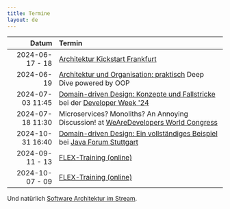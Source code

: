 ```yaml
---
title: Termine
layout: de
---
```


|            Datum | Termin                                                                                                                                                                                                     |
|-----------------:|:-----------------------------------------------------------------------------------------------------------------------------------------------------------------------------------------------------------|
|  2024-06-17 - 18 | [Architektur Kickstart Frankfurt](https://www.socreatory.com/de/trainings/arch-kickstart)                                                                                                                  |
|       2024-06-19 | [Architektur und Organisation: praktisch](https://virtual.oop-konferenz.de/programm/konferenzprogramm) Deep Dive powered by OOP                                                                            |
| 2024-07-03 11:45 | [Domain-driven Design: Konzepte und Fallstricke](https://www.developer-week.de/programm/#/talk/domain-driven-design-konzepte-und-fallstricke) bei der [Developer Week '24](https://www.developer-week.de/) |
| 2024-07-18 11:30 | Microservices? Monoliths? An Annoying Discussion! at [WeAreDevelopers World Congress](https://www.wearedevelopers.com/world-congress/program)                                                              |
| 2024-10-31 16:40 | [Domain-driven Design: Ein vollständiges Beispiel](https://www.java-forum-stuttgart.de/vortraege/domain-driven-design-ein-vollstaendiges-beispiel/) bei [Java Forum Stuttgart](https://www.java-forum-stuttgart.de/vortraege/2024/)                                                                           |
|  2024-09-11 - 13 | [FLEX-Training (online)](https://www.socreatory.com/de/trainings/flex)                                                                                                                                     |
|  2024-10-07 - 09 | [FLEX-Training (online)](https://www.socreatory.com/de/trainings/flex)                                                                                                                                     |

Und natürlich [Software Architektur im
Stream](https://software-architektur.tv/).
